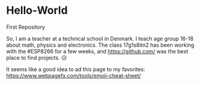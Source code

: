 # Hello-World
First Repository

So, I am a teacher at a technical school in Denmark. I teach age group 16-18 about math, physics and electronics.
The class 17g1s8itn2 has been working with the #ESP8266 for a few weeks, and https://github.com/ was the best place to find projects.
:disappointed_relieved:

It seems like a good idea to ad this page to my favorites:
https://www.webpagefx.com/tools/emoji-cheat-sheet/
